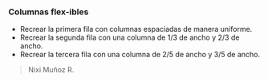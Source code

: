 ### Columnas flex-ibles


- Recrear la primera fila con columnas espaciadas de manera uniforme.
- Recrear la segunda fila con una columna de 1/3 de ancho y 2/3 de ancho.
- Recrear la tercera fila con una columna de 2/5 de ancho y 3/5 de ancho.


> Nixi Muñoz R.